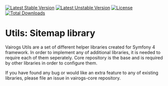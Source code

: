 [![Latest Stable Version](https://poser.pugx.org/vairogs/sitemap/v/stable)](https://packagist.org/packages/vairogs/sitemap)
[![Latest Unstable Version](https://poser.pugx.org/vairogs/sitemap/v/unstable)](https://packagist.org/packages/vairogs/sitemap)
[![License](https://poser.pugx.org/vairogs/sitemap/license)](https://packagist.org/packages/vairogs/sitemap)
[![Total Downloads](https://poser.pugx.org/vairogs/sitemap/downloads)](https://packagist.org/packages/vairogs/sitemap)

# Utils: Sitemap library

Vairogs Utils are a set of different helper libraries created for Symfony 4 framework. 
In order to implement any of additional libraries, it is needed to require each of them seperately.
Core repository is the base and is required by other libraries in order to configure them.

If you have found any bug or would like an extra feature to any of existing libraries, please file an issue in vairogs-core repository.
